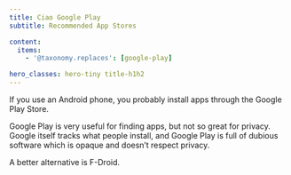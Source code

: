 ```yaml
---
title: Ciao Google Play
subtitle: Recommended App Stores

content:
  items:
    - '@taxonomy.replaces': [google-play]

hero_classes: hero-tiny title-h1h2
---
```


If you use an Android phone, you probably install apps through the Google Play Store.

Google Play is very useful for finding apps, but not so great for privacy. Google itself tracks what people install, and Google Play is full of dubious software which is opaque and doesn’t respect privacy.

A better alternative is F-Droid.
